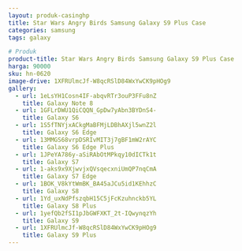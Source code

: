 ```yaml
---
layout: produk-casinghp
title: Star Wars Angry Birds Samsung Galaxy S9 Plus Case
categories: samsung
tags: galaxy

# Produk
product-title: Star Wars Angry Birds Samsung Galaxy S9 Plus Case
harga: 90000
sku: hn-0620
image-drive: 1XFRUlmcJf-W8qcRSlD84WxYwCK9pHOg9
gallery:
  - url: 1eLsYH1Cosn4IF-abqvRTr3ouP3FFu8nZ
    title: Galaxy Note 8
  - url: 1GFLrDWU1QiCQQN_GpDw7yAbn3BYDnS4-
    title: Galaxy S6
  - url: 1S5fTNYjxACkgMaBFMjLDBhAXjl5wnZ2l
    title: Galaxy S6 Edge
  - url: 13MMGS68vrpDSRIvMIT3j7gBF1mW2rAYC
    title: Galaxy S6 Edge Plus
  - url: 1JPeYA786y-aSiRAbOtMPkqy10dICTk1t
    title: Galaxy S7
  - url: 1-aks9x9XjwvjxQVsqecxniUmQP7nqCmA
    title: Galaxy S7 Edge
  - url: 1BOK_V8kYtWmBK_BA45aJCu5id1KEhhzC
    title: Galaxy S8
  - url: 1Yd_uxNdPfszqbH15C5jFcKzuhnckb5YL
    title: Galaxy S8 Plus
  - url: 1yefQb2fSI1pJbGWFXKT_2t-IQwynqzYh
    title: Galaxy S9
  - url: 1XFRUlmcJf-W8qcRSlD84WxYwCK9pHOg9
    title: Galaxy S9 Plus
---
```


